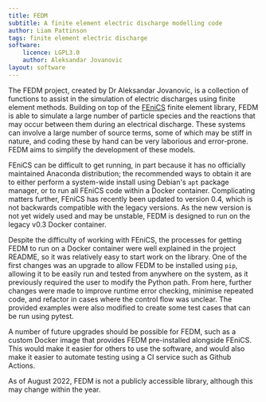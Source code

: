 ```yaml
---
title: FEDM
subtitle: A finite element electric discharge modelling code
author: Liam Pattinson
tags: finite element electric discharge
software:
    licence: LGPL3.0
    author: Aleksandar Jovanovic
layout: software
---
```


The FEDM project, created by Dr Aleksandar Jovanovic, is a collection of functions to
assist in the simulation of electric discharges using finite element methods. Building
on top of the  [FEniCS][FEniCS] finite element library, FEDM is able to simulate a large
number of particle species and the reactions that may occur between them during an
electrical discharge. These systems can involve a large number of source terms, some of
which may be stiff in nature, and coding these by hand can be very laborious and
error-prone. FEDM aims to simplify the development of these models.

FEniCS can be difficult to get running, in part because it has no officially maintained
Anaconda distribution; the recommended ways to obtain it are to either perform a
system-wide install using Debian's `apt` package manager, or to run all FEniCS code
within a Docker container. Complicating matters further, FEniCS has recently been
updated to version 0.4, which is not backwards compatible with the legacy versions. As
the new version is not yet widely used and may be unstable, FEDM is designed to run on
the legacy v0.3 Docker container.

Despite the difficulty of working with FEniCS, the processes for getting FEDM to run on
a Docker container were well explained in the project README, so it was relatively easy
to start work on the library. One of the first changes was an upgrade to allow FEDM to
be installed using `pip`, allowing it to be easily run and tested from anywhere on the
system, as it previously required the user to modify the Python path. From here, further
changes were made to improve runtime error checking, minimise repeated code, and
refactor in cases where the control flow was unclear. The provided examples were also
modified to create some test cases that can be run using pytest.

A number of future upgrades should be possible for FEDM, such as a custom Docker image
that provides FEDM pre-installed alongside FEniCS. This would make it easier for others 
to use the software, and would also make it easier to automate testing using a CI
service such as Github Actions.

As of August 2022, FEDM is not a publicly accessible library, although this may change
within the year.

[FEniCS]: https://fenicsproject.org
